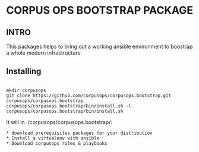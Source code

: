 # CORPUS OPS BOOTSTRAP PACKAGE

## INTRO
This packages helps to bring out a working ansible environment to boostrap
a whole modern infrastructure


## Installing

```$

mkdir corpusops
git clone https://github.com/corpusops/corpusops.bootstrap.git corpusops/corpusops.bootstrap
corpusops/corpusops.bootstrap/bin/install.sh -l
corpusops/corpusops.bootstrap/bin/install.sh

```

It will in ./corpusops/corpusops.bootstrap/:

    * download prerequisites packages for your distribution
    * Install a virtualenv with ansible
    * Download corpusops roles & playbooks

